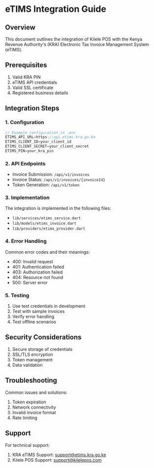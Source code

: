 # eTIMS Integration Guide

## Overview
This document outlines the integration of Kilele POS with the Kenya Revenue Authority's (KRA) Electronic Tax Invoice Management System (eTIMS).

## Prerequisites
1. Valid KRA PIN
2. eTIMS API credentials
3. Valid SSL certificate
4. Registered business details

## Integration Steps

### 1. Configuration
```dart
// Example configuration in .env
ETIMS_API_URL=https://api.etims.kra.go.ke
ETIMS_CLIENT_ID=your_client_id
ETIMS_CLIENT_SECRET=your_client_secret
ETIMS_PIN=your_kra_pin
```

### 2. API Endpoints
- Invoice Submission: `/api/v1/invoices`
- Invoice Status: `/api/v1/invoices/{invoiceId}`
- Token Generation: `/api/v1/token`

### 3. Implementation
The integration is implemented in the following files:
- `lib/services/etims_service.dart`
- `lib/models/etims_invoice.dart`
- `lib/providers/etims_provider.dart`

### 4. Error Handling
Common error codes and their meanings:
- 400: Invalid request
- 401: Authentication failed
- 403: Authorization failed
- 404: Resource not found
- 500: Server error

### 5. Testing
1. Use test credentials in development
2. Test with sample invoices
3. Verify error handling
4. Test offline scenarios

## Security Considerations
1. Secure storage of credentials
2. SSL/TLS encryption
3. Token management
4. Data validation

## Troubleshooting
Common issues and solutions:
1. Token expiration
2. Network connectivity
3. Invalid invoice format
4. Rate limiting

## Support
For technical support:
1. KRA eTIMS Support: support@etims.kra.go.ke
2. Kilele POS Support: support@kilelepos.com 